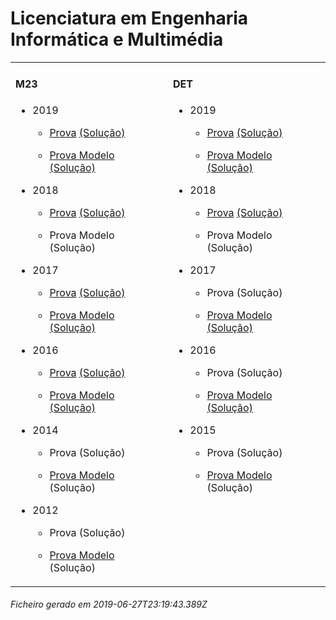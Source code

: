 <h1>Licenciatura em Engenharia Informática e Multimédia</h1><table><tr valign="top"><td><h4>M23</h4><ul><li><p>2019</p><ul><li><p><a href="https://www.isel.pt/media/uploads/tinymce/LEIM_ProvaM23_2019.pdf">Prova</a> <a href="https://www.isel.pt/media/uploads/tinymce/LEIM_ProvaM23_2019_Solucoes.pdf">(Solução)</a></p></li><li><p><a href="https://www.isel.pt/media/uploads/tinymce/LEIMM23ProvaModelo2019.pdf">Prova Modelo</a> <a href="https://www.isel.pt/media/uploads/tinymce/LEIMM23PModelo2019solucao.pdf">(Solução)</a></p></li></ul></li><li><p>2018</p><ul><li><p><a href="https://www.isel.pt/media/uploads/tinymce/ISEL_LEIM_Prova2018.pdf">Prova</a> <a href="https://www.isel.pt/media/uploads/tinymce/ISEL_LEIM_Prova2018_solucao.pdf">(Solução)</a></p></li><li><p>Prova Modelo (Solução)</p></li></ul></li><li><p>2017</p><ul><li><p><a href="https://www.isel.pt/media/uploads/tinymce/m23/M23_LEIM_Prova_2017.pdf">Prova</a> <a href="https://www.isel.pt/media/uploads/tinymce/m23/M23_LEIM_Prova_Solucao_2017.pdf">(Solução)</a></p></li><li><p><a href="https://www.isel.pt/media/uploads/tinymce/m23/M23_LEIM_ProvaModelo_2017.pdf">Prova Modelo</a> <a href="https://www.isel.pt/media/uploads/tinymce/m23/M23_LEIM_ProvaModelo_Solucao_2017.pdf">(Solução)</a></p></li></ul></li><li><p>2016</p><ul><li><p><a href="https://www.isel.pt/media/uploads/tinymce/m23/M23_LEC_Prova_2016.pdf">Prova</a> <a href="https://www.isel.pt/media/uploads/tinymce/m23/M23_LEC_Solucao2016.pdf">(Solução)</a></p></li><li><p><a href="https://www.isel.pt/media/uploads/tinymce/m23/M23_LEIM_Prova_Modelo_2016.pdf">Prova Modelo</a> <a href="https://www.isel.pt/media/uploads/tinymce/m23/M23_LEIM_Solucao_Prova_Modelo_2016.pdf">(Solução)</a></p></li></ul></li><li><p>2014</p><ul><li><p>Prova (Solução)</p></li><li><p><a href="https://www.isel.pt/pinst/servicos/servacademicos/docs/M23/Prova_MODELO_M23_2014_LERCM.pdf">Prova Modelo</a> (Solução)</p></li></ul></li><li><p>2012</p><ul><li><p>Prova (Solução)</p></li><li><p><a href="https://www.isel.pt/pinst/servicos/servacademicos/docs/M23/provas2012/ProvaModelo_LERCM_2012.pdf">Prova Modelo</a> (Solução)</p></li></ul></li></ul></td><td><h4>DET</h4><ul><li><p>2019</p><ul><li><p><a href="https://www.isel.pt/media/uploads/tinymce/LEIM_ProvaM23_2019.pdf">Prova</a> <a href="https://www.isel.pt/media/uploads/tinymce/LEIM_ProvaM23_2019_Solucoes.pdf">(Solução)</a></p></li><li><p><a href="https://www.isel.pt/media/uploads/tinymce/LEIMM23ProvaModelo2019.pdf">Prova Modelo</a> <a href="https://www.isel.pt/media/uploads/tinymce/LEIMM23PModelo2019solucao.pdf">(Solução)</a></p></li></ul></li><li><p>2018</p><ul><li><p><a href="https://www.isel.pt/media/uploads/tinymce/ISEL_LEIM_Prova2018.pdf">Prova</a> <a href="https://www.isel.pt/media/uploads/tinymce/ISEL_LEIM_Prova2018_solucao.pdf">(Solução)</a></p></li><li><p>Prova Modelo (Solução)</p></li></ul></li><li><p>2017</p><ul><li><p>Prova (Solução)</p></li><li><p><a href="https://www.isel.pt/media/uploads/tinymce/det/DET_LEIM_ProvaModelo_2017.pdf">Prova Modelo</a> <a href="https://www.isel.pt/media/uploads/tinymce/det/DET_LEIM_ProvaModelo_Solucao_2017.pdf">(Solução)</a></p></li></ul></li><li><p>2016</p><ul><li><p>Prova (Solução)</p></li><li><p><a href="https://www.isel.pt/media/uploads/tinymce/det/DET_LEIM_Prova_Modelo_2016.pdf">Prova Modelo</a> <a href="https://www.isel.pt/media/uploads/tinymce/det/DET_LEIM_Solucao_Prova_Modelo_2016.pdf">(Solução)</a></p></li></ul></li><li><p>2015</p><ul><li><p>Prova (Solução)</p></li><li><p><a href="http://arquivo.pt/wayback/20151012124431/https://www.isel.pt/media/uploads/tinymce/Prova_Modelo_DETS_2015_LEIM.pdf">Prova Modelo</a> (Solução)</p></li></ul></li></ul></td></tr></table><h6>Ficheiro gerado em 2019-06-27T23:19:43.389Z</h6>